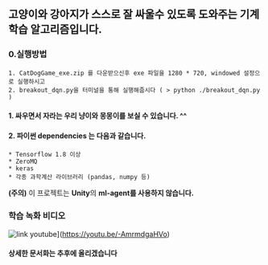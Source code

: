 ## 고양이와 강아지가 스스로 잘 싸울수 있도록 도와주는 기계학습 알고리즘입니다.

### 0.실행방법
    1. CatDogGame_exe.zip 를 다운받으신후 exe 파일을 1280 * 720, windowed 설정으로 실행하시고
    2. breakout_dqn.py을 터미널을 통해 실행해줍시다 ( > python ./breakout_dqn.py )

#### 1. 싸우면서 자라는 우리 냥이와 몽몽이를 보실 수 있습니다. ^^ 
#### 2. 파이썬 dependencies 는 다음과 같습니다. 
    * Tensorflow 1.8 이상
    * ZeroMQ
    * keras
    * 각종 과학계산 라이브러리 (pandas, numpy 등) 
**(주의)** 이 프로젝트는 **Unity**의 **ml-agent를 사용하지 않습니다.**

### 학습 녹화 비디오
![link youtube](https://img.youtube.com/vi/-AmrmdgaHVo/0.jpg)](https://youtu.be/-AmrmdgaHVo)

#### 상세한 문서화는 추후에 올리겠습니다

